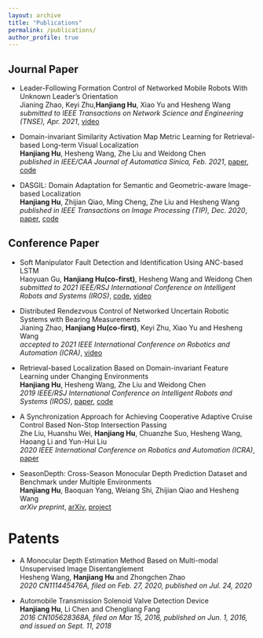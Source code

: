 ```yaml
---
layout: archive
title: "Publications"
permalink: /publications/
author_profile: true
---
```

## Journal Paper
* Leader-Following Formation Control of Networked Mobile Robots With Unknown Leader’s Orientation <br>
Jianing Zhao, Keyi Zhu,**Hanjiang Hu**, Xiao Yu and Hesheng Wang <br>
_submitted to IEEE Transactions on Network Science and Engineering (TNSE), Apr. 2021_, [video](https://youtu.be/6tEva7aqev8)

* Domain-invariant Similarity Activation Map Metric Learning for Retrieval-based Long-term Visual Localization <br>
**Hanjiang Hu**, Hesheng Wang, Zhe Liu and Weidong Chen <br>
_published in IEEE/CAA Journal of Automatica Sinica, Feb. 2021_, [paper](https://ieeexplore.ieee.org/document/9358457), [code](https://github.com/HanjiangHu/DISAM)

* DASGIL: Domain Adaptation for Semantic and Geometric-aware Image-based Localization <br>
**Hanjiang Hu**, Zhijian Qiao, Ming Cheng, Zhe Liu and Hesheng Wang <br>
_published in IEEE Transactions on Image Processing (TIP), Dec. 2020_, [paper](https://ieeexplore.ieee.org/document/9296559), [code](https://github.com/HanjiangHu/DASGIL)


## Conference Paper
* Soft Manipulator Fault Detection and Identification Using ANC-based LSTM <br>
Haoyuan Gu, **Hanjiang Hu(co-first)**, Hesheng Wang and Weidong Chen<br> 
_submitted to 2021 IEEE/RSJ International Conference on Intelligent Robots and Systems (IROS)_, [code](https://github.com/HanjiangHu/ANC-LSTM-fault-detection), [video](https://youtu.be/w3zSbYWDjms)

* Distributed Rendezvous Control of Networked Uncertain Robotic Systems with Bearing Measurements <br>
Jianing Zhao, **Hanjiang Hu(co-first)**, Keyi Zhu, Xiao Yu and Hesheng Wang <br> 
_accepted to 2021 IEEE International Conference on Robotics and Automation (ICRA)_, [video](https://youtu.be/iJuPWT8fPFU)

* Retrieval-based Localization Based on Domain-invariant Feature Learning under Changing Environments <br>
**Hanjiang Hu**, Hesheng Wang, Zhe Liu and Weidong Chen <br>
_2019 IEEE/RSJ International Conference on Intelligent Robots and Systems (IROS)_, [paper](https://ieeexplore.ieee.org/document/8968047), [code](https://github.com/HanjiangHu/DIFL-FCL)

* A Synchronization Approach for Achieving Cooperative Adaptive Cruise Control Based Non-Stop Intersection Passing <br>
Zhe Liu, Huanshu Wei, **Hanjiang Hu**, Chuanzhe Suo, Hesheng Wang, Haoang Li and Yun-Hui Liu <br>
_2020 IEEE International Conference on Robotics and Automation (ICRA)_, [paper](https://ieeexplore.ieee.org/abstract/document/9196991/)

* SeasonDepth: Cross-Season Monocular Depth Prediction Dataset and Benchmark under Multiple Environments <br>
**Hanjiang Hu**, Baoquan Yang, Weiang Shi, Zhijian Qiao and Hesheng Wang <br> 
_arXiv preprint_, [arXiv](https://arxiv.org/pdf/2011.04408.pdf), [project](https://github.com/SeasonDepth/SeasonDepth)

<!-- * vLPD-Net: A Registration-aided Domain Adaptation Network for 3D Point Cloud Based Place Recognition <br>
Zhijian Qiao, **Hanjiang Hu(co-first)**, Siyuan Chen, Zhe Liu, Zhuowen Shen and Hesheng Wang <br> 
_arXiv preprint_, [arXiv](https://arxiv.org/pdf/2012.05018.pdf),[video](https://youtu.be/4-dixRUk4Z4) -->



# Patents

* A Monocular Depth Estimation Method Based on Multi-modal Unsupervised Image Disentanglement <br>
Hesheng Wang, **Hanjiang Hu** and Zhongchen Zhao <br>
_2020 CN111445476A, filed on Feb. 27, 2020, published on Jul. 24, 2020_
<!-- , [link](https://worldwide.espacenet.com/patent/search/family/071627081/publication/CN111445476A?q=CN111445476A) -->

* Automobile Transmission Solenoid Valve Detection Device <br>
**Hanjiang Hu**, Li Chen and Chengliang Fang <br>
_2016 CN105628368A, filed on Mar 15, 2016, published on Jun. 1, 2016, and issued on Sept. 11, 2018_
<!-- , [link](https://worldwide.espacenet.com/patent/search/family/056043507/publication/CN105628368A?q=CN105628368A) -->
